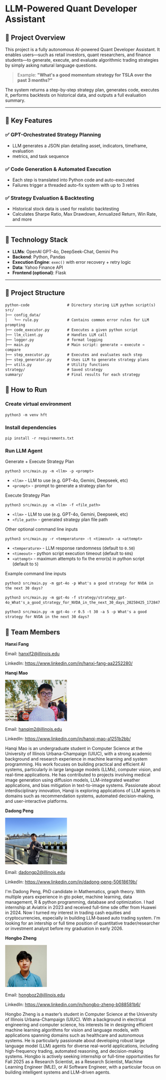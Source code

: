# LLM-Powered Quant Developer Assistant

## 🧠 Project Overview

This project is a fully autonomous AI-powered Quant Developer Assistant. It
enables users—such as retail investors, quant researchers, and finance
students—to generate, execute, and evaluate algorithmic trading strategies by
simply asking natural language questions.

> Example:
> **"What's a good momentum strategy for TSLA over the past 3 months?"**

The system returns a step-by-step strategy plan, generates code, executes it,
performs backtests on historical data, and outputs a full evaluation summary.

---

## 🚀 Key Features

### ✅ GPT-Orchestrated Strategy Planning
- LLM generates a JSON plan detailing asset, indicators, timeframe, evaluation
- metrics, and task sequence

### ✅ Code Generation & Automated Execution
- Each step is translated into Python code and auto-executed
- Failures trigger a threaded auto-fix system with up to 3 retries

### ✅ Strategy Evaluation & Backtesting
- Historical stock data is used for realistic backtesting
- Calculates Sharpe Ratio, Max Drawdown, Annualized Return, Win Rate, and more

---

## 🧱 Technology Stack

- **LLMs**: OpenAI GPT-4o, DeepSeek-Chat, Gemini Pro
- **Backend**: Python, Pandas
- **Execution Engine**: `exec()` with error recovery + retry logic
- **Data**: Yahoo Finance API
- **Frontend (optional)**: Flask

---

## 📂 Project Structure
```
python-code                 # Directory storing LLM python script(s)
src/
├── config_data/
│   └── rule.py             # Contains common error rules for LLM prompting
├── code_executor.py        # Executes a given python script
├── llm_client.py           # Handles LLM call
├── logger.py               # format logging
├── main.py                 # Main script: generate → execute → compare
├── step_executor.py        # Executes and evaluates each step
├── step_generator.py       # Uses LLM to generate strategy plans
├── utils.py                # Utility functions
strategy/                   # Saved strategy
summary/                    # Final results for each strategy
```

## 🚀 How to Run

### Create virtual environment

```
python3 -m venv hft
```

### Install dependencies

``` 
pip install -r requirements.txt 
```

### Run LLM Agent

Generate + Execute Strategy Plan

```
python3 src/main.py -m <llm> -p <prompt> 
```

- `<llm>` - LLM to use (e.g. GPT-4o, Gemini, Deepseek, etc)
- `<prompt>` - prompt to generate a strategy plan for

Execute Strategy Plan

```
python3 src/main.py -m <llm> -f <file_path> 
```

- `<llm>` - LLM to use (e.g. GPT-4o, Gemini, Deepseek, etc)
- `<file_path>` - generated strategy plan file path

Other optional command line inputs

```
python3 src/main.py -r <temperature> -t <timeout> -a <attempt>
```

- `<temperature>` - LLM response randomness (default to `0.50`)
- `<timeout>` - python script execution timeout (default to `60`s)
- `<attempt>` - maximum attempts to fix the error(s) in python script (default to `5`)

Example command line inputs
```
python3 src/main.py -m gpt-4o -p What's a good strategy for NVDA in the next 30 days?
```

```
python3 src/main.py -m gpt-4o -f strategy/strategy_gpt-4o_What's_a_good_strategy_for_NVDA_in_the_next_30_days_20250425_172847.json
```

```
python3 src/main.py -m gpt-4o -r 0.5 -t 30 -a 5 -p What's a good strategy for NVDA in the next 30 days?
```

## 👥 Team Members

**Hanxi Fang**

Email: hanxif2@illinois.edu

LinkedIn: https://www.linkedin.com/in/hanxi-fang-aa2252280/

**Hanqi Mao**

<img src="assets/andy_image.png" alt="Andy Image" width="200"/><br/>

Email: hanqim2@illinois.edu

LinkedIn: https://www.linkedin.com/in/hanqi-mao-a1251b2bb/

Hanqi Mao is an undergraduate student in Computer Science at the University of Illinois Urbana-Champaign (UIUC), with a strong academic background and research experience in machine learning and system programming. His work focuses on building practical and efficient AI systems, particularly in large language models (LLMs), computer vision, and real-time applications. He has contributed to projects involving medical image generation using diffusion models, LLM-integrated weather applications, and bias mitigation in text-to-image systems. Passionate about interdisciplinary innovation, Hanqi is exploring applications of LLM agents in domains such as recommendation systems, automated decision-making, and user-interactive platforms.

**Dadong Peng**

<img src="assets/dadong_peng.jpeg" alt="dadong Image" width="200"/><br/>

Email: dadongp2@illinois.edu

LinkedIn: https://www.linkedin.com/in/dadong-peng-50618619b/

I'm Dadong Peng, PhD candidate in Mathematics, graph theory. With multiple years experience in gto poker, machine learning, data management, R & python programming, database and optimization. I had internship at Aviatrix in 2023 and received full-time sde offer from Huawei in 2024. Now I turned my interest in trading cash equities and cryptocurrencies, especially in building LLM-based auto trading system. I'm looking for an intership or full time position of quantitative trader/researcher or investment analyst before my graduation in early 2026.

**Hongbo Zheng**

<img src="assets/hongbo.jpeg" alt="icon" width="135"/><br/>

Email: hongboz2@illinois.edu

LinkedIn: https://www.linkedin.com/in/hongbo-zheng-b088581b6/

Hongbo Zheng is a master’s student in Computer Science at the University of
Illinois Urbana-Champaign (UIUC). With a background in electrical engineering
and computer science, his interests lie in designing efficient machine learning
algorithms for vision and language models, with applications spanning domains
such as healthcare and autonomous systems. He is particularly passionate about
developing robust large language model (LLM) agents for diverse real-world
applications, including high-frequency trading, automated reasoning, and
decision-making systems. Hongbo is actively seeking internship or full-time
opportunities for Fall 2025 as a Research Scientist, as a Research Scientist,
Machine Learning Engineer (MLE), or AI Software Engineer, with a particular
focus on building intelligent systems and LLM-driven agents.